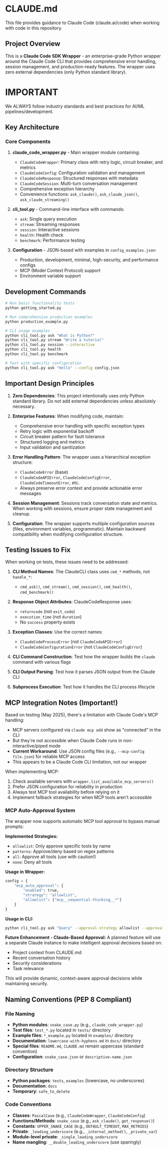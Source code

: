 # CLAUDE.md

This file provides guidance to Claude Code (claude.ai/code) when working with code in this repository.

## Project Overview

This is a **Claude Code SDK Wrapper** - an enterprise-grade Python wrapper around the Claude Code CLI that provides comprehensive error handling, session management, and production-ready features. The wrapper uses zero external dependencies (only Python standard library).

# IMPORTANT
We ALWAYS follow industry standards and best practices for AI/ML pipelines/development. 
## Key Architecture

### Core Components

1. **claude_code_wrapper.py** - Main wrapper module containing:
   - `ClaudeCodeWrapper`: Primary class with retry logic, circuit breaker, and metrics
   - `ClaudeCodeConfig`: Configuration validation and management
   - `ClaudeCodeResponse`: Structured responses with metadata
   - `ClaudeCodeSession`: Multi-turn conversation management
   - Comprehensive exception hierarchy
   - Convenience functions: `ask_claude()`, `ask_claude_json()`, `ask_claude_streaming()`

2. **cli_tool.py** - Command-line interface with commands:
   - `ask`: Single query execution
   - `stream`: Streaming responses
   - `session`: Interactive sessions
   - `health`: Health check
   - `benchmark`: Performance testing

3. **Configuration** - JSON-based with examples in `config_examples.json`:
   - Production, development, minimal, high-security, and performance configs
   - MCP (Model Context Protocol) support
   - Environment variable support

## Development Commands

```bash
# Run basic functionality tests
python getting_started.py

# Run comprehensive production examples
python production_example.py

# CLI usage examples
python cli_tool.py ask "What is Python?"
python cli_tool.py stream "Write a tutorial"
python cli_tool.py session --interactive
python cli_tool.py health
python cli_tool.py benchmark

# Test with specific configuration
python cli_tool.py ask "Hello" --config config.json
```

## Important Design Principles

1. **Zero Dependencies**: This project intentionally uses only Python standard library. Do not add external dependencies unless absolutely necessary.

2. **Enterprise Features**: When modifying code, maintain:
   - Comprehensive error handling with specific exception types
   - Retry logic with exponential backoff
   - Circuit breaker pattern for fault tolerance
   - Structured logging and metrics
   - Input validation and sanitization

3. **Error Handling Pattern**: The wrapper uses a hierarchical exception structure:
   - `ClaudeCodeError` (base)
   - `ClaudeCodeAPIError`, `ClaudeCodeConfigError`, `ClaudeCodeTimeoutError`, etc.
   - Always preserve error context and provide actionable error messages

4. **Session Management**: Sessions track conversation state and metrics. When working with sessions, ensure proper state management and cleanup.

5. **Configuration**: The wrapper supports multiple configuration sources (files, environment variables, programmatic). Maintain backward compatibility when modifying configuration structure.

## Testing Issues to Fix

When working on tests, these issues need to be addressed:

1. **CLI Method Names**: The ClaudeCLI class uses `cmd_*` methods, not `handle_*`:
   - `cmd_ask()`, `cmd_stream()`, `cmd_session()`, `cmd_health()`, `cmd_benchmark()`

2. **Response Object Attributes**: ClaudeCodeResponse uses:
   - `returncode` (not `exit_code`)
   - `execution_time` (not `duration`)
   - No `success` property exists

3. **Exception Classes**: Use the correct names:
   - `ClaudeCodeProcessError` (not `ClaudeCodeAPIError`)
   - `ClaudeCodeConfigurationError` (not `ClaudeCodeConfigError`)

4. **CLI Command Construction**: Test how the wrapper builds the `claude` command with various flags
5. **CLI Output Parsing**: Test how it parses JSON output from the Claude CLI
6. **Subprocess Execution**: Test how it handles the CLI process lifecycle

## MCP Integration Notes (Important!)

Based on testing (May 2025), there's a limitation with Claude Code's MCP handling:
- MCP servers configured via `claude mcp add` show as "connected" in the CLI
- But they're not accessible when Claude Code runs in non-interactive/piped mode
- **Current Workaround**: Use JSON config files (e.g., `--mcp-config file.json`) for reliable MCP access
- This appears to be a Claude Code CLI limitation, not our wrapper

When implementing MCP:
1. Check available servers with `wrapper.list_available_mcp_servers()`
2. Prefer JSON configuration for reliability in production
3. Always test MCP tool availability before relying on it
4. Implement fallback strategies for when MCP tools aren't accessible

### MCP Auto-Approval System

The wrapper now supports automatic MCP tool approval to bypass manual prompts:

**Implemented Strategies:**
- `allowlist`: Only approve specific tools by name
- `patterns`: Approve/deny based on regex patterns
- `all`: Approve all tools (use with caution!)
- `none`: Deny all tools

**Usage in Wrapper:**
```python
config = {
    "mcp_auto_approval": {
        "enabled": true,
        "strategy": "allowlist",
        "allowlist": ["mcp__sequential-thinking__*"]
    }
}
```

**Usage in CLI:**
```bash
python cli_tool.py ask "Query" --approval-strategy allowlist --approval-allowlist "tool1" "tool2"
```

**Future Enhancement - Claude-Based Approval:**
A planned feature will use a separate Claude instance to make intelligent approval decisions based on:
- Project context from CLAUDE.md
- Recent conversation history
- Security considerations
- Task relevance

This will provide dynamic, context-aware approval decisions while maintaining security.

## Naming Conventions (PEP 8 Compliant)

### File Naming
- **Python modules**: `snake_case.py` (e.g., `claude_code_wrapper.py`)
- **Test files**: `test_*.py` located in `tests/` directory
- **Example files**: `*_example.py` located in `examples/` directory
- **Documentation**: `lowercase-with-hyphens.md` in `docs/` directory
- **Special files**: `README.md`, `CLAUDE.md` remain uppercase (standard convention)
- **Configuration**: `snake_case.json` or `descriptive-name.json`

### Directory Structure
- **Python packages**: `tests`, `examples` (lowercase, no underscores)
- **Documentation**: `docs`
- **Temporary**: `safe_to_delete`

### Code Conventions
- **Classes**: `PascalCase` (e.g., `ClaudeCodeWrapper`, `ClaudeCodeConfig`)
- **Functions/Methods**: `snake_case` (e.g., `ask_claude()`, `get_response()`)
- **Constants**: `UPPER_SNAKE_CASE` (e.g., `DEFAULT_TIMEOUT`, `MAX_RETRIES`)
- **Private**: `_leading_underscore` (e.g., `_internal_method()`, `_private_var`)
- **Module-level private**: `_single_leading_underscore`
- **Name mangling**: `__double_leading_underscore` (use sparingly)